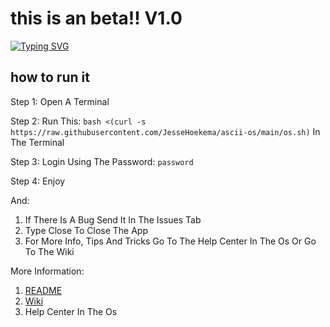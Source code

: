 # this is an beta!! V1.0 
[![Typing SVG](https://readme-typing-svg.demolab.com/?lines=Updates+Weekly+Or+Monthly;This+Is+A+Simple+Os;A+Os+For+Your+Terminal)](https://git.io/typing-svg)
## how to run it

Step 1: Open A Terminal

Step 2: Run This: `bash <(curl -s https://raw.githubusercontent.com/JesseHoekema/ascii-os/main/os.sh)` In The Terminal

Step 3: Login Using The Password: `password`

Step 4: Enjoy

And: 
1. If There Is A Bug Send It In The Issues Tab
2. Type Close To Close The App
3. For More Info, Tips And Tricks Go To The Help Center In The Os Or Go To The Wiki

More Information:
1. [README](https://github.com/JesseHoekema/ascii-os/main/README.md)
2. [Wiki](https://github.com/JesseHoekema/ascii-os/wiki)
3. Help Center In The Os


